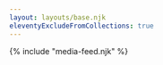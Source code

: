 ```yaml
---
layout: layouts/base.njk
eleventyExcludeFromCollections: true
---
```


{% include "media-feed.njk" %}
